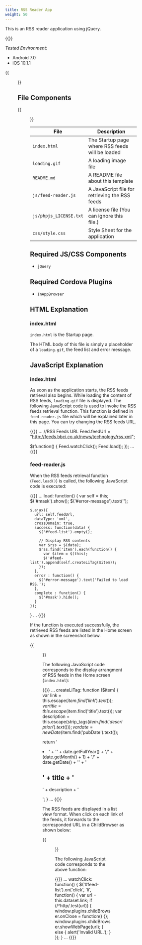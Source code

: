 ```yaml
---
title: RSS Reader App
weight: 50
---
```


This is an RSS reader application using jQuery.

{{<import pid="5923c410803451c87248d1f7" title="RSS Reader App  ">}}

*Tested Environment*: 

- Android 7.0
- iOS 10.1.1

{{<figure src="/images/sampleapp/sample_rss_reader/rss_reader_2.png" width="300">}}      

##  File Components                                                                      

{{<figure src="/images/sampleapp/sample_rss_reader/rss_reader_1.png">}}           

| File | Description |
|------|-------------|
| `index.html` | The Startup page where RSS feeds will be loaded |
| `loading.gif` | A loading image file |
| `README.md` | A README file about this template |
| `js/feed-reader.js` | A JavaScript file for retrieving the RSS feeds |
| `js/phpjs_LICENSE.txt` | A license file (You can ignore this file.) |
| `css/style.css` | Style Sheet for the application |

## Required JS/CSS Components

- `jQuery`                                                   
  
## Required Cordova Plugins                                   

- `InAppBrowser`                                             

## HTML Explanation

### index.html

`index.html` is the Startup page.

The HTML body of this file is simply a placeholder of a `loading.gif`,
the feed list and error message.

## JavaScript Explanation

### index.html

As soon as the application starts, the RSS feeds retrieval also begins.
While loading the content of RSS feeds, `loading.gif` file is displayed.
The following JavaScript code is used to invoke the RSS feeds retrieval
function. This function is defined in `feed-reader.js` file which will be
explained later in this page. You can try changing the RSS feeds URL.

{{<highlight javascript>}}
...
//RSS Feeds URL
Feed.feedUrl = "http://feeds.bbci.co.uk/news/technology/rss.xml";

$(function() {
    Feed.watchClick();
    Feed.load();
});
...
{{</highlight>}}

### feed-reader.js

When the RSS feeds retrieval function (`Feed.load()`) is called, the
following JavaScript code is executed:

{{<highlight javascript>}}
...
load: function() {
    var self = this;
    $('#mask').show();
    $('#error-message').text('');

    $.ajax({
      url: self.feedUrl,
      dataType: 'xml',
      crossDomain: true,
      success: function(data) {
        $('#feed-list').empty();

        // Display RSS contents
        var $rss = $(data);
        $rss.find('item').each(function() {
          var $item = $(this);
          $('#feed-list').append(self.createLiTag($item));
        });
      },
      error : function() {
        $('#error-message').text('Failed to load RSS.');
      },
      complete : function() {
        $('#mask').hide();
      }
    });
  }
...
{{</highlight>}}

If the function is executed successfully, the retrieved RSS feeds are
listed in the Home screen as shown in the screenshot below.

{{<figure src="/images/sampleapp/sample_rss_reader/rss_reader_2.png" width="300">}}   

The following JavaScript code corresponds to the display arrangment of
RSS feeds in the Home screen (`index.html`):

{{<highlight javascript>}}
...
createLiTag: function ($item) {
  var link = this.escape($item.find('link').text());
  var title = this.escape($item.find('title').text());
  var description = this.escape(strip_tags($item.find('description').text()));
  var date = new Date($item.find('pubDate').text());

  return '<li class="feed-item" data-link="' + link + '">' +
    '<time>' + date.getFullYear() + '/' + (date.getMonth() + 1) + '/' + date.getDate() + '</time>' +
    '<h2>' + title + '</h2><p>' + description + '</p></li>';
}
...
{{</highlight>}}

The RSS feeds are displayed in a list view format. When click on each
link of the feeds, it forwards to the corresponded URL in a ChildBrowser
as shown below:

{{<figure src="/images/sampleapp/sample_rss_reader/rss_reader_3.png" width="300">}}  

The following JavaScript code corresponds to the above function:

{{<highlight javascript>}}
...
watchClick: function() {
  $('#feed-list').on('click', 'li', function() {
    var url = this.dataset.link;
    if (/^http/.test(url)) {
      window.plugins.childBrowser.onClose = function() {};
      window.plugins.childBrowser.showWebPage(url);
    } else {
      alert('Invalid URL.');
    }
  });
}
...
{{</highlight>}}

